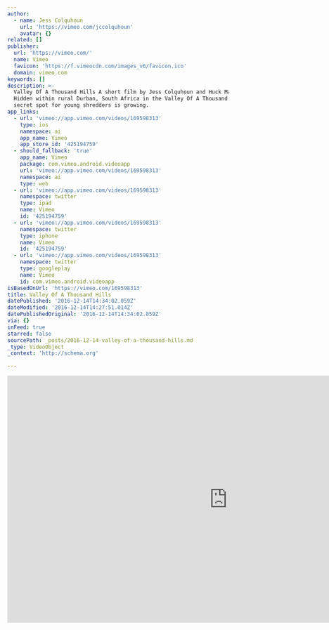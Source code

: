 ```yaml
---
author:
  - name: Jess Colquhoun
    url: 'https://vimeo.com/jccolquhoun'
    avatar: {}
related: []
publisher:
  url: 'https://vimeo.com/'
  name: Vimeo
  favicon: 'https://f.vimeocdn.com/images_v6/favicon.ico'
  domain: vimeo.com
keywords: []
description: >-
  Valley Of A Thousand Hills A short film by Jess Colquhoun and Huck Magazine
  Hidden within rural Durban, South Africa in the Valley Of A Thousand Hills, a
  secret spot for young shredders is growing.
app_links:
  - url: 'vimeo://app.vimeo.com/videos/169598313'
    type: ios
    namespace: ai
    app_name: Vimeo
    app_store_id: '425194759'
  - should_fallback: 'true'
    app_name: Vimeo
    package: com.vimeo.android.videoapp
    url: 'vimeo://app.vimeo.com/videos/169598313'
    namespace: ai
    type: web
  - url: 'vimeo://app.vimeo.com/videos/169598313'
    namespace: twitter
    type: ipad
    name: Vimeo
    id: '425194759'
  - url: 'vimeo://app.vimeo.com/videos/169598313'
    namespace: twitter
    type: iphone
    name: Vimeo
    id: '425194759'
  - url: 'vimeo://app.vimeo.com/videos/169598313'
    namespace: twitter
    type: googleplay
    name: Vimeo
    id: com.vimeo.android.videoapp
isBasedOnUrl: 'https://vimeo.com/169598313'
title: Valley Of A Thousand Hills
datePublished: '2016-12-14T14:34:02.059Z'
dateModified: '2016-12-14T14:27:51.014Z'
datePublishedOriginal: '2016-12-14T14:34:02.059Z'
via: {}
inFeed: true
starred: false
sourcePath: _posts/2016-12-14-valley-of-a-thousand-hills.md
_type: VideoObject
_context: 'http://schema.org'

---
```

<iframe src="https://cdn.embedly.com/widgets/media.html?src=https%3A%2F%2Fplayer.vimeo.com%2Fvideo%2F169598313&amp;url=https%3A%2F%2Fvimeo.com%2F169598313&amp;image=https%3A%2F%2Fi.vimeocdn.com%2Fvideo%2F605511151_1280.jpg&amp;key=b7d04c9b404c499eba89ee7072e1c4f7&amp;type=text%2Fhtml&amp;schema=vimeo" width="1000" height="563" scrolling="no" frameborder="0" allowfullscreen="" style=""></iframe>